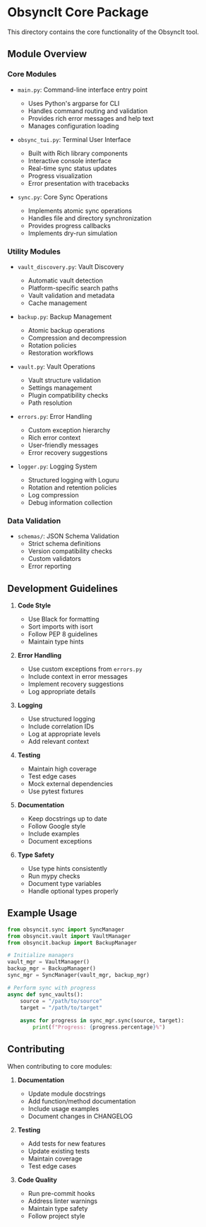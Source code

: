 # ObsyncIt Core Package

This directory contains the core functionality of the ObsyncIt tool.

## Module Overview

### Core Modules

- `main.py`: Command-line interface entry point
  - Uses Python's argparse for CLI
  - Handles command routing and validation
  - Provides rich error messages and help text
  - Manages configuration loading

- `obsync_tui.py`: Terminal User Interface
  - Built with Rich library components
  - Interactive console interface
  - Real-time sync status updates
  - Progress visualization
  - Error presentation with tracebacks

- `sync.py`: Core Sync Operations
  - Implements atomic sync operations
  - Handles file and directory synchronization
  - Provides progress callbacks
  - Implements dry-run simulation

### Utility Modules

- `vault_discovery.py`: Vault Discovery
  - Automatic vault detection
  - Platform-specific search paths
  - Vault validation and metadata
  - Cache management

- `backup.py`: Backup Management
  - Atomic backup operations
  - Compression and decompression
  - Rotation policies
  - Restoration workflows

- `vault.py`: Vault Operations
  - Vault structure validation
  - Settings management
  - Plugin compatibility checks
  - Path resolution

- `errors.py`: Error Handling
  - Custom exception hierarchy
  - Rich error context
  - User-friendly messages
  - Error recovery suggestions

- `logger.py`: Logging System
  - Structured logging with Loguru
  - Rotation and retention policies
  - Log compression
  - Debug information collection

### Data Validation

- `schemas/`: JSON Schema Validation
  - Strict schema definitions
  - Version compatibility checks
  - Custom validators
  - Error reporting

## Development Guidelines

1. **Code Style**
   - Use Black for formatting
   - Sort imports with isort
   - Follow PEP 8 guidelines
   - Maintain type hints

2. **Error Handling**
   - Use custom exceptions from `errors.py`
   - Include context in error messages
   - Implement recovery suggestions
   - Log appropriate details

3. **Logging**
   - Use structured logging
   - Include correlation IDs
   - Log at appropriate levels
   - Add relevant context

4. **Testing**
   - Maintain high coverage
   - Test edge cases
   - Mock external dependencies
   - Use pytest fixtures

5. **Documentation**
   - Keep docstrings up to date
   - Follow Google style
   - Include examples
   - Document exceptions

6. **Type Safety**
   - Use type hints consistently
   - Run mypy checks
   - Document type variables
   - Handle optional types properly

## Example Usage

```python
from obsyncit.sync import SyncManager
from obsyncit.vault import VaultManager
from obsyncit.backup import BackupManager

# Initialize managers
vault_mgr = VaultManager()
backup_mgr = BackupManager()
sync_mgr = SyncManager(vault_mgr, backup_mgr)

# Perform sync with progress
async def sync_vaults():
    source = "/path/to/source"
    target = "/path/to/target"
    
    async for progress in sync_mgr.sync(source, target):
        print(f"Progress: {progress.percentage}%")
```

## Contributing

When contributing to core modules:

1. **Documentation**
   - Update module docstrings
   - Add function/method documentation
   - Include usage examples
   - Document changes in CHANGELOG

2. **Testing**
   - Add tests for new features
   - Update existing tests
   - Maintain coverage
   - Test edge cases

3. **Code Quality**
   - Run pre-commit hooks
   - Address linter warnings
   - Maintain type safety
   - Follow project style
